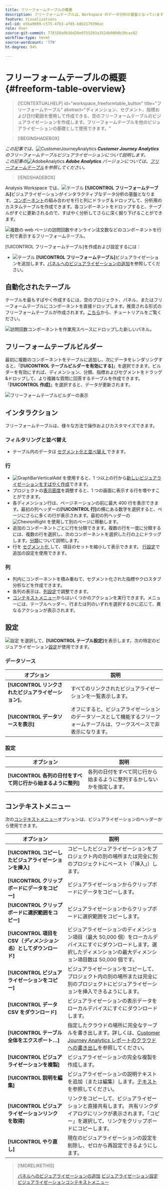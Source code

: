 ```yaml
---
title: フリーフォームテーブルの概要
description: フリーフォームテーブルは、Workspace のデータ分析の基盤となっています。
feature: Visualizations
exl-id: e5ba9089-c575-47b3-af85-b8b2179396ac
role: User
source-git-commit: 770320a0b16d26e0755203a3524b000db30cac82
workflow-type: tm+mt
source-wordcount: '779'
ht-degree: 94%

---
```


# フリーフォームテーブルの概要 {#freeform-table-overview}

<!-- markdownlint-disable MD034 -->

>[!CONTEXTUALHELP]
>id="workspace_freeformtable_button"
>title="フリーフォームテーブル"
>abstract="ディメンション、セグメント、指標および日付範囲を使用して作成できる、空のフリーフォームテーブルのビジュアライゼーションを作成します。フリーフォームテーブルを他のビジュアライゼーションの基礎として使用できます。"

<!-- markdownlint-enable MD034 -->


>[!BEGINSHADEBOX]

_この記事では、_![CustomerJourneyAnalytics](/help/assets/icons/CustomerJourneyAnalytics.svg) _**Customer Journey Analytics** のフリーフォームテーブルビジュアライゼーションについて説明します。_<br/>_この記事の_![AdobeAnalytics](/help/assets/icons/AdobeAnalytics.svg) _**Adobe Analytics** バージョンについては、[フリーフォームテーブル](https://experienceleague.adobe.com/ja/docs/analytics/analyze/analysis-workspace/visualizations/freeform-table/freeform-table)を参照してください。_

>[!ENDSHADEBOX]


Analysis Workspace では、![テーブル](/help/assets/icons/Table.svg) **[!UICONTROL フリーフォームテーブル]**&#x200B;ビジュアライゼーションがインタラクティブなデータ分析の基盤となります。[コンポーネント](/help/components/overview.md)の組み合わせを行と列にドラッグ＆ドロップして、分析用のカスタムテーブルを作成できます。各コンポーネントをドロップすると、テーブルがすぐに更新されるので、すばやく分析してさらに深く掘り下げることができます。

![複数の web ページの訪問回数やオンライン注文数などのコンポーネントを行と列で表示するフリーフォームテーブル。](assets/opening-section.png)

[!UICONTROL フリーフォームテーブル]を作成および設定するには：

* ![テーブル](/help/assets/icons/Table.svg) **[!UICONTROL フリーフォームテーブル]**&#x200B;ビジュアライゼーションを追加します。[パネルへのビジュアライゼーションの追加](../freeform-analysis-visualizations.md#add-visualizations-to-a-panel)を参照してください。

## 自動化されたテーブル

テーブルを最もすばやく作成するには、空のプロジェクト、パネル、またはフリーフォームテーブルにコンポーネントを直接ドロップします。推奨される形式のフリーフォームテーブルが作成されます。[こちら](https://experienceleague.adobe.com/ja/docs/analytics-learn/tutorials/analysis-workspace/building-freeform-tables/auto-build-freeform-tables-in-analysis-workspace)から、チュートリアルをご覧ください。

![訪問回数コンポーネントを作業用スペースにドロップした新しいパネル。](assets/automated-table.png)

## フリーフォームテーブルビルダー

最初に複数のコンポーネントをテーブルに追加し、次にデータをレンダリングすると、「**[!UICONTROL テーブルビルダーを有効にする]**」を選択できます。ビルダーを有効にすれば、ディメンション、分類、指標およびセグメントをドラッグ&amp;ドロップして、より複雑な質問に回答するテーブルを作成できます。 「**[!UICONTROL 作成]**」を選択すると、データが更新されます。

![フリーフォームテーブルビルダーの表示](assets/table-builder.png)

## インタラクション

フリーフォームテーブルは、様々な方法で操作およびカスタマイズできます。

### フィルタリングと並べ替え

* テーブル内のデータは [ セグメント化と並べ替え ](filter-and-sort.md) できます。

### 行

* ![GraphBarVerticalAdd](/help/assets/icons/GraphBarVerticalAdd.svg) を使用すると、1 つ以上の行から[新しいビジュアライゼーションをすばやく作成](../freeform-analysis-visualizations.md#visualize)できます。
* プロジェクトの[表示密度](/help/analysis-workspace/build-workspace-project/view-density.md)を調整すると、1 つの画面に表示する行を増やすことができます。
* 各ディメンション行は、ページネーションの前に最大 400 行を表示できます。最初の列ヘッダーの&#x200B;**[!UICONTROL 行]**&#x200B;の横にある数字を選択すると、ページにさらに多くの行が表示されます。最初の列ヘッダーの ![ChevronRight](/help/assets/icons/ChevronRight.svg) を使用して別のページに移動します。
* 追加のコンポーネントごとに行を分類できます。複数の行を一度に分類するには、複数の行を選択し、次のコンポーネントを選択した行の上にドラッグします。[分類](/help/components/dimensions/t-breakdown-fa.md)について説明します。
* 行を [ セグメント化 ](/help/components/filters/filters-overview.md) して、項目のセットを縮小して表示できます。 [行設定](/help/analysis-workspace/visualizations/freeform-table/column-row-settings/table-settings.md)で追加の設定を使用できます。

### 列

* 列内にコンポーネントを積み重ねて、セグメント化された指標やクロスタブ分析などを作成できます。
* 各列の表示は、[列設定](/help/analysis-workspace/visualizations/freeform-table/column-row-settings/column-settings.md)で調整できます。
* [コンテキストメニュー](/help/analysis-workspace/visualizations/freeform-analysis-visualizations.md#context-menu)からはいくつかのアクションを実行できます。メニューには、テーブルヘッダー、行または列のいずれを選択するかに応じて、異なるアクションが表示されます。


## 設定

![設定](/help/assets/icons/Setting.svg) を選択して、**[!UICONTROL テーブル設定]**&#x200B;を表示します。次の特定のビジュアライゼーション[設定](../freeform-analysis-visualizations.md#settings)が使用できます。

### データソース

| オプション | 説明 |
|---|---|
| **[!UICONTROL リンクされたビジュアライゼーション]**。 | すべてのリンクされたビジュアライゼーションを一覧表示します。 |
| **[!UICONTROL データソースを表示]** | オフにすると、ビジュアライゼーションのデータソースとして機能するフリーフォームテーブルは、ワークスペースで非表示になります。 |

### 設定

| オプション | 説明 |
|---|---|
| **[!UICONTROL 各列の日付をすべて同じ行から始まるように整列]** | 各列の日付をすべて同じ行から始まるように整列するかしないかを指定します。 |


## コンテキストメニュー

次の[コンテキストメニュー](../freeform-analysis-visualizations.md#context-menu)オプションは、ビジュアライゼーションのヘッダーから使用できます。

| オプション | 説明 |
| --- | --- |
| **[!UICONTROL コピーしたビジュアライゼーションを挿入]** | コピーしたビジュアライゼーションをプロジェクト内の別の場所または完全に別のプロジェクトにペースト（「挿入」）します。 |
| **[!UICONTROL クリップボードにデータをコピー]** | ビジュアライゼーションからクリップボードにデータをコピーします。 |
| **[!UICONTROL クリップボードに選択範囲をコピー]** | ビジュアライゼーションからクリップボードに選択範囲をコピーします。 |
| **[!UICONTROL 項目を CSV（*ディメンション名*）としてダウンロード]** | ビジュアライゼーションのディメンション項目（最大 50,000 個）をローカルデバイスにすぐにダウンロードします。選択したディメンションの最大ディメンション項目数は 50,000 個です。 |
| **[!UICONTROL ビジュアライゼーションをコピー]** | ビジュアライゼーションをコピーして、プロジェクト内の別の場所または完全に別のプロジェクトにビジュアライゼーションを挿入できるようにします。 |
| **[!UICONTROL データ CSV をダウンロード]** | ビジュアライゼーションの表示データをローカルデバイスにすぐにダウンロードします。 |
| **[!UICONTROL テーブル全体をエクスポート…]** | 指定したクラウドの場所に完全なテーブルを書き出します。詳しくは、[Customer Journey Analytics レポートのクラウドへの書き出し](../../export/export-cloud.md)を参照してください。 |
| **[!UICONTROL ビジュアライゼーションを複製]** | ビジュアライゼーションの完全な複製を作成します。 |
| **[!UICONTROL 説明を編集]** | ビジュアライゼーションの説明テキストを追加（または編集）します。[テキスト](../text.md)を参照してください。 |
| **[!UICONTROL ビジュアライゼーションリンクを取得]** | リンクをコピーして、ビジュアライゼーションと直接共有します。 共有リンクダイアログにリンクが表示されます。「コピー」を選択して、リンクをクリップボードにコピーします。 |
| **[!UICONTROL やり直し]** | 現在のビジュアライゼーションの設定を削除し、ゼロから再設定できるようにします。 |


>[!MORELIKETHIS]
>
>[パネルへのビジュアライゼーションの追加](/help/analysis-workspace/visualizations/freeform-analysis-visualizations.md#add-visualizations-to-a-panel)
>[ビジュアライゼーション設定](/help/analysis-workspace/visualizations/freeform-analysis-visualizations.md#settings)
>[ビジュアライゼーションコンテキストメニュー](/help/analysis-workspace/visualizations/freeform-analysis-visualizations.md#context-menu)
>
